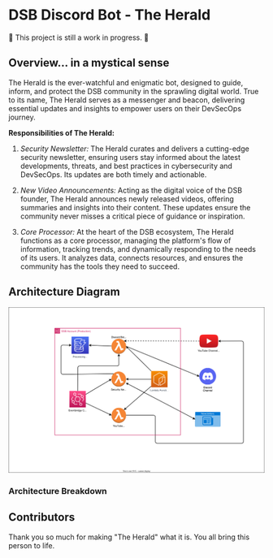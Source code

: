 # DSB Discord Bot - The Herald

:construction: This project is still a work in progress. :construction:

## Overview... in a mystical sense

The Herald is the ever-watchful and enigmatic bot, designed to guide, inform, and protect the DSB community in the sprawling digital world. True to its name, The Herald serves as a messenger and beacon, delivering essential updates and insights to empower users on their DevSecOps journey.

**Responsibilities of The Herald:**

1. _Security Newsletter:_
   The Herald curates and delivers a cutting-edge security newsletter, ensuring users stay informed about the latest developments, threats, and best practices in cybersecurity and DevSecOps. Its updates are both timely and actionable.

1. _New Video Announcements:_
   Acting as the digital voice of the DSB founder, The Herald announces newly released videos, offering summaries and insights into their content. These updates ensure the community never misses a critical piece of guidance or inspiration.

1. _Core Processor:_
   At the heart of the DSB ecosystem, The Herald functions as a core processor, managing the platform's flow of information, tracking trends, and dynamically responding to the needs of its users. It analyzes data, connects resources, and ensures the community has the tools they need to succeed.

## Architecture Diagram

![Architecture Diagram](./docs/imgs/architecture.drawio.svg)

### Architecture Breakdown

## Contributors

Thank you so much for making "The Herald" what it is. You all bring this person to life.